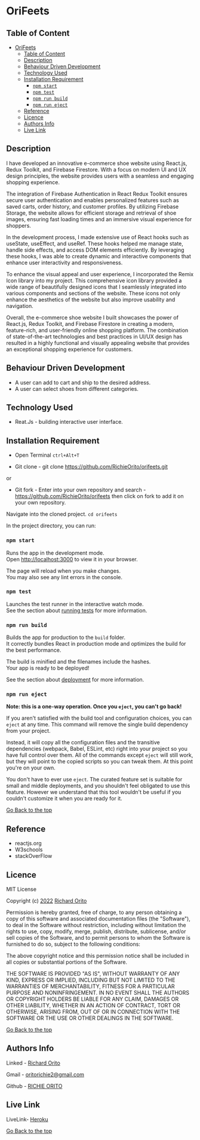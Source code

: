 # OriFeets
## Table of Content

- [OriFeets](#orifeets)
  - [Table of Content](#table-of-content)
  - [Description](#description)
  - [Behaviour Driven Development](#behaviour-driven-development)
  - [Technology Used](#technology-used)
  - [Installation Requirement](#installation-requirement)
    - [`npm start`](#npm-start)
    - [`npm test`](#npm-test)
    - [`npm run build`](#npm-run-build)
    - [`npm run eject`](#npm-run-eject)
  - [Reference](#reference)
  - [Licence](#licence)
  - [Authors Info](#authors-info)
  - [Live Link](#live-link)

## Description

<p>I have developed an innovative e-commerce shoe website using React.js, Redux Toolkit, and Firebase Firestore. With a focus on modern UI and UX design principles, the website provides users with a seamless and engaging shopping experience.

The integration of Firebase Authentication in React Redux Toolkit ensures secure user authentication and enables personalized features such as saved carts, order history, and customer profiles. By utilizing Firebase Storage, the website allows for efficient storage and retrieval of shoe images, ensuring fast loading times and an immersive visual experience for shoppers.

In the development process, I made extensive use of React hooks such as useState, useEffect, and useRef. These hooks helped me manage state, handle side effects, and access DOM elements efficiently. By leveraging these hooks, I was able to create dynamic and interactive components that enhance user interactivity and responsiveness.

To enhance the visual appeal and user experience, I incorporated the Remix Icon library into my project. This comprehensive icon library provided a wide range of beautifully designed icons that I seamlessly integrated into various components and sections of the website. These icons not only enhance the aesthetics of the website but also improve usability and navigation.

Overall, the e-commerce shoe website I built showcases the power of React.js, Redux Toolkit, and Firebase Firestore in creating a modern, feature-rich, and user-friendly online shopping platform. The combination of state-of-the-art technologies and best practices in UI/UX design has resulted in a highly functional and visually appealing website that provides an exceptional shopping experience for customers.
</p>

## Behaviour Driven Development

<p>

* A user can add to cart and ship to the desired address.
* A user can select shoes from different categories.

</p>

## Technology Used

* Reat.Js - building interactive user interface.

## Installation Requirement

* Open Terminal `ctrl+Alt+T`

* Git clone - git clone https://github.com/RichieOrito/orifeets.git

or

* Git fork - Enter into your own repository and search - https://github.com/RichieOrito/orifeets then click on fork to add
it on your own repository.

 Navigate into the cloned project. 
`cd orifeets`

In the project directory, you can run:

### `npm start`

Runs the app in the development mode.\
Open [http://localhost:3000](http://localhost:3000) to view it in your browser.

The page will reload when you make changes.\
You may also see any lint errors in the console.

### `npm test`

Launches the test runner in the interactive watch mode.\
See the section about [running tests](https://facebook.github.io/create-react-app/docs/running-tests) for more information.

### `npm run build`

Builds the app for production to the `build` folder.\
It correctly bundles React in production mode and optimizes the build for the best performance.

The build is minified and the filenames include the hashes.\
Your app is ready to be deployed!

See the section about [deployment](https://facebook.github.io/create-react-app/docs/deployment) for more information.

### `npm run eject`

**Note: this is a one-way operation. Once you `eject`, you can't go back!**

If you aren't satisfied with the build tool and configuration choices, you can `eject` at any time. This command will remove the single build dependency from your project.

Instead, it will copy all the configuration files and the transitive dependencies (webpack, Babel, ESLint, etc) right into your project so you have full control over them. All of the commands except `eject` will still work, but they will point to the copied scripts so you can tweak them. At this point you're on your own.

You don't have to ever use `eject`. The curated feature set is suitable for small and middle deployments, and you shouldn't feel obligated to use this feature. However we understand that this tool wouldn't be useful if you couldn't customize it when you are ready for it.

[Go Back to the top](#OriFeets)

## Reference

* reactjs.org
* W3schools
* stackOverFlow
## Licence

MIT License

Copyright (c) [2022](#licence) [Richard Orito](#licence)

Permission is hereby granted, free of charge, to any person obtaining a copy
of this software and associated documentation files (the "Software"), to deal
in the Software without restriction, including without limitation the rights
to use, copy, modify, merge, publish, distribute, sublicense, and/or sell
copies of the Software, and to permit persons to whom the Software is
furnished to do so, subject to the following conditions:

The above copyright notice and this permission notice shall be included in all
copies or substantial portions of the Software.

THE SOFTWARE IS PROVIDED "AS IS", WITHOUT WARRANTY OF ANY KIND, EXPRESS OR
IMPLIED, INCLUDING BUT NOT LIMITED TO THE WARRANTIES OF MERCHANTABILITY,
FITNESS FOR A PARTICULAR PURPOSE AND NONINFRINGEMENT. IN NO EVENT SHALL THE
AUTHORS OR COPYRIGHT HOLDERS BE LIABLE FOR ANY CLAIM, DAMAGES OR OTHER
LIABILITY, WHETHER IN AN ACTION OF CONTRACT, TORT OR OTHERWISE, ARISING FROM,
OUT OF OR IN CONNECTION WITH THE SOFTWARE OR THE USE OR OTHER DEALINGS IN THE
SOFTWARE.

[Go Back to the top](#orifeets)

## Authors Info

Linked - [Richard Orito](https://www.linkedin.com/in/richie-orito/)

Gmail - [oritorichie2@gmail.com]()

Github - [RICHIE ORITO](https://github.com/RichieOrito)

## Live Link

LiveLink- [Heroku](https://orifeets.herokuapp.com/)

[Go Back to the top](#OriFeets)
